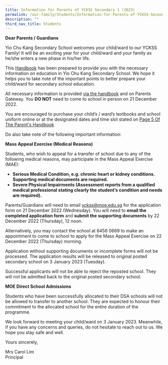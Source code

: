 ```yaml
---
title: Information for Parents of YCKSS Secondary 1 (2023)
permalink: /our-family/Students/Information-for-Parents-of-YCKSS-Secondary-1-2023/
description: ""
third_nav_title: Students
---
```

**Dear Parents / Guardians**

Yio Chu Kang Secondary School welcomes your child/ward to our YCKSS Family! It will be an exciting year for your child/ward and your family as he/she enters a new phase in his/her life.

This [Handbook](/files/Students/Info%20for%20Prnts%20of%20YCKSS%20Sec%201/YCKSS%20Parents%20Handbook%20for%20Secondary%20One%202022.pdf) has been prepared to provide you with the necessary information on education in Yio Chu Kang Secondary School. We hope it helps you to take note of the important points to better prepare your child/ward for secondary school education.

All necessary information is provided [via the handbook](/files/Students/Info%20for%20Prnts%20of%20YCKSS%20Sec%201/YCKSS%20Parents%20Handbook%20for%20Secondary%20One%202022.pdf) and on Parents Gateway. You **DO NOT** need to come to school in person on 21 December 2022.

You are encouraged to purchase your child’s / ward’s textbooks and school uniform online or at the designated dates and time slot stated on [Page 5 Of The Parent's Handbook](/Page-5-Of-The-Parents-Handbook/)

Do also take note of the following important information:

**Mass Appeal Exercise (Medical Reasons)**

Students, who wish to appeal for a transfer of school due to any of the following medical reasons, may participate in the Mass Appeal Exercise (MAE):

*   **Serious Medical Condition, e.g. chronic heart or kidney conditions. Supporting medical documents are required.**
*   **Severe Physical Impairments (Assessment reports from a qualified medical professional stating clearly the student’s condition and needs are required).**

Parents/Guardians will need to email [yckss@moe.edu.sg](mailto:mailto:yckss@moe.edu.sg) for the application form on 21 December 2022 (Wednesday). You will need to **email the completed application form** and **submit the supporting documents** by 22 December 2022 (Thursday), 12 noon.

Alternatively, you may contact the school at 6456 0669 to make an appointment to come to school to apply for the Mass Appeal Exercise on 22 December 2022 (Thursday) morning.

Application without supporting documents or incomplete forms will not be processed. The application results will be released to original posted secondary school on 3 January 2023 (Tuesday).

Successful applicants will not be able to reject the reposted school. They will not be admitted back to the original posted secondary school.

**MOE Direct School Admissions**

Students who have been successfully allocated to their DSA schools will not be allowed to transfer to another school. They are expected to honour their commitment to the allocated school for the entire duration of the programme.

We look forward to meeting your child/ward on 3 January 2023. Meanwhile, if you have any concerns and queries, do not hesitate to reach out to us. We hope you stay safe and well.

Yours sincerely,

Mrs Carol Lim  
Principal